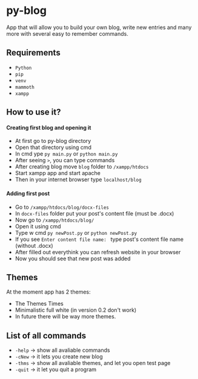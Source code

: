 py-blog
===========

App that will allow you to build your own blog, write new entries and many more with several easy to remember commands.

## Requirements
- `Python`
- `pip`
- `venv`
- `mammoth`
- `xampp`

## How to use it?
#### Creating first blog and opening it
- At first go to py-blog directory
- Open that directory using cmd
- In cmd ype `py main.py` or `python main.py`
- After seeing ` > `, you can type commands
- After creating blog move `blog` folder to `/xampp/htdocs`
- Start xampp app and start apache
- Then in your internet browser type `localhost/blog`
#### Adding first post
- Go to `/xampp/htdocs/blog/docx-files`
- In `docx-files` folder put your post's content file (must be .docx)
- Now go to `/xampp/htdocs/blog/`
- Open it using cmd
- Type w cmd  `py newPost.py` or `python newPost.py`
- If you see `Enter content file name: ` type post's content file name (without .docx)
- After filled out everythink you can refresh website  in your browser
- Now you should see that new post was added


## Themes
At the moment app has 2 themes:
- The Themes Times
- Minimalistic full white (in version 0.2 don't work)
- In future there will be way more themes.

## List of all commands
- `-help` -> show all avaliable commands
- `-cNew` -> it lets you create new blog
- `-thms` -> show all avaliable themes, and let you open test page
- `-quit` -> it let you quit a program
